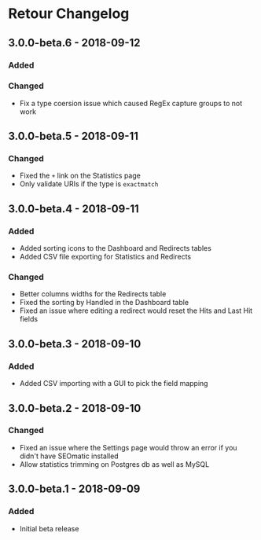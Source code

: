 # Retour Changelog

## 3.0.0-beta.6 - 2018-09-12
### Added

### Changed
* Fix a type coersion issue which caused RegEx capture groups to not work

## 3.0.0-beta.5 - 2018-09-11
### Changed
* Fixed the `+` link on the Statistics page
* Only validate URIs if the type is `exactmatch`

## 3.0.0-beta.4 - 2018-09-11
### Added
* Added sorting icons to the Dashboard and Redirects tables
* Added CSV file exporting for Statistics and Redirects

### Changed
* Better columns widths for the Redirects table
* Fixed the sorting by Handled in the Dashboard table
* Fixed an issue where editing a redirect would reset the Hits and Last Hit fields

## 3.0.0-beta.3 - 2018-09-10
### Added
* Added CSV importing with a GUI to pick the field mapping

## 3.0.0-beta.2 - 2018-09-10
### Changed
* Fixed an issue where the Settings page would throw an error if you didn't have SEOmatic installed
* Allow statistics trimming on Postgres db as well as MySQL

## 3.0.0-beta.1 - 2018-09-09
### Added
* Initial beta release
